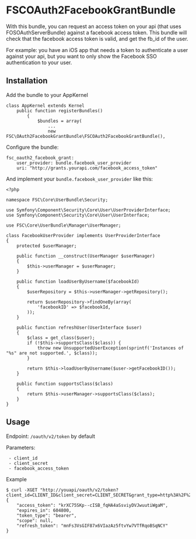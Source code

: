 # FSCOAuth2FacebookGrantBundle

With this bundle, you can request an access token on your api (that uses FOSOAuthServerBundle) against a facebook access token.
This bundle will check that the facebook access token is valid, and get the fb_id of the user.

For example: you have an iOS app that needs a token to authenticate a user against your api, but you want to only show the Facebook SSO authentication to your user.

## Installation

Add the bundle to your AppKernel

```
class AppKernel extends Kernel
    public function registerBundles()
        {
            $bundles = array(
                ...
                new FSC\OAuth2FacebookGrantBundle\FSCOAuth2FacebookGrantBundle(),
```

Configure the bundle:

```
fsc_oauth2_facebook_grant:
    user_provider: bundle.facebook_user_provider
    uri: "http://grants.yourapi.com/facebook_access_token"
```

And implement your `bundle.facebook_user_provider` like this:

```
<?php

namespace FSC\Core\UserBundle\Security;

use Symfony\Component\Security\Core\User\UserProviderInterface;
use Symfony\Component\Security\Core\User\UserInterface;

use FSC\Core\UserBundle\Manager\UserManager;

class FacebookUserProvider implements UserProviderInterface
{
    protected $userManager;

    public function __construct(UserManager $userManager)
    {
        $this->userManager = $userManager;
    }

    public function loadUserByUsername($facebookId)
    {
        $userRepository = $this->userManager->getRepository();

        return $userRepository->findOneBy(array(
            'facebookID' => $facebookId,
        ));
    }

    public function refreshUser(UserInterface $user)
    {
        $class = get_class($user);
        if (!$this->supportsClass($class)) {
            throw new UnsupportedUserException(sprintf('Instances of "%s" are not supported.', $class));
        }

        return $this->loadUserByUsername($user->getFacebookID());
    }

    public function supportsClass($class)
    {
        return $this->userManager->supportsClass($class);
    }
}

```

## Usage

Endpoint: `/oauth/v2/token` by default

Parameters:

```
 - client_id
 - client_secret
 - facebook_access_token
```

Example

```
$ curl -XGET "http://youapi/oauth/v2/token?client_id=CLIENT_ID&client_secret=CLIENT_SECRET&grant_type=http%3A%2F%2Fgrants.yourapi.com%2Ffacebook_access_token&facebook_access_token=A_VALID_FACEBOOK_ACCESS_TOKEN"
{
    "access_token": "krXC75SKp--cISB_fqHA4aSsviyDVJwuutiWgaM",
    "expires_in": 604800,
    "token_type": "bearer",
    "scope": null,
    "refresh_token": "mnFs3VsGIF87x6VIazAz5ftvYw7VTfRqoBSqNCY"
}
```